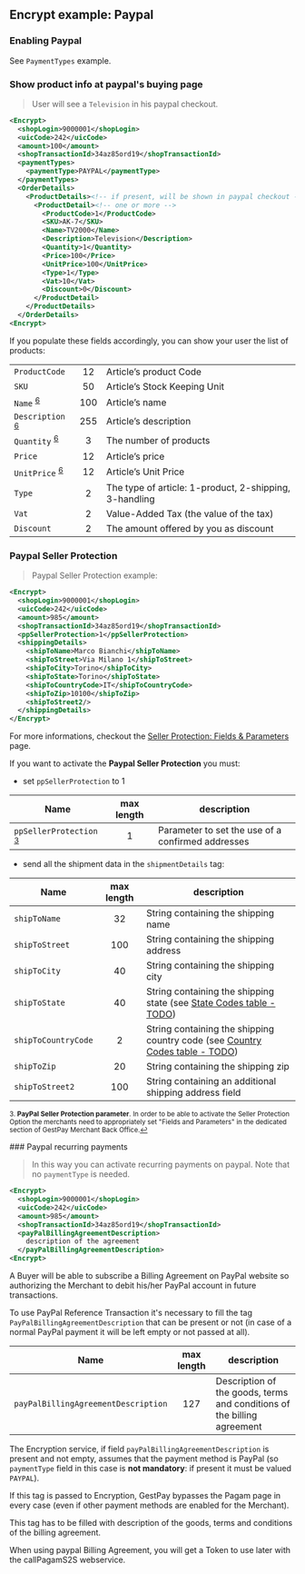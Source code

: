 
## Encrypt example: Paypal

### Enabling Paypal 

See `PaymentTypes` example. 

### Show product info at paypal's buying page 

> User will see a `Television` in his paypal checkout. 

```xml
<Encrypt>
  <shopLogin>9000001</shopLogin>
  <uicCode>242</uicCode>
  <amount>100</amount>
  <shopTransactionId>34az85ord19</shopTransactionId> 
  <paymentTypes>
    <paymentType>PAYPAL</paymentType>
  </paymentTypes>
  <OrderDetails>
    <ProductDetails><!-- if present, will be shown in paypal checkout -->
      <ProductDetail><!-- one or more -->
        <ProductCode>1</ProductCode>
        <SKU>AK-7</SKU> 
        <Name>TV2000</Name> 
        <Description>Television</Description> 
        <Quantity>1</Quantity> 
        <Price>100</Price> 
        <UnitPrice>100</UnitPrice> 
        <Type>1</Type> 
        <Vat>10</Vat> 
        <Discount>0</Discount>
      </ProductDetail> 
    </ProductDetails>
  </OrderDetails>
<Encrypt>
```

If you populate these fields accordingly, you can show your user the list of products: 

|  |  |  |
| ---- | :--------: | ----------- | 
| `ProductCode` |  12  | Article’s product Code |
| `SKU` |  50  | Article’s Stock Keeping Unit |
| `Name` <sup><a href="#fn6" id="ref6">6</a></sup> |  100  | Article’s name |
| `Description` <sup><a href="#fn6" id="ref6">6</a></sup> |  255  | Article’s description |
| `Quantity` <sup><a href="#fn6" id="ref6">6</a></sup> |  3  | The number of products |
| `Price` |  12  | Article’s price |
| `UnitPrice` <sup><a href="#fn6" id="ref6">6</a></sup> |  12  | Article’s Unit Price |
| `Type` |  2  | The type of article: 1-product, 2-shipping, 3-handling |
| `Vat` |  2  | Value-Added Tax (the value of the tax) |
| `Discount` |  2  | The amount offered by you as discount |

### Paypal Seller Protection 

> Paypal Seller Protection example: 

```xml
<Encrypt>
  <shopLogin>9000001</shopLogin>
  <uicCode>242</uicCode>
  <amount>985</amount>
  <shopTransactionId>34az85ord19</shopTransactionId>
  <ppSellerProtection>1</ppSellerProtection>
  <shippingDetails>
    <shipToName>Marco Bianchi</shipToName>
    <shipToStreet>Via Milano 1</shipToStreet>
    <shipToCity>Torino</shipToCity>
    <shipToState>Torino</shipToState>
    <shipToCountryCode>IT</shipToCountryCode>
    <shipToZip>10100</shipToZip>
    <shipToStreet2/>
  </shippingDetails>
</Encrypt>
```

For more informations, checkout the [Seller Protection: Fields & Parameters](https://hype-app.github.io/gestpay-doc/gs/how-gestpay-works.html) page.


If you want to activate the **Paypal Seller Protection** you must:

- set `ppSellerProtection` to 1

| Name | max length | description |
| ---- | :--------: | ----------- |
| `ppSellerProtection` <sup><a href="#fn3" id="ref3">3</a></sup> | 1 | Parameter to set the use of a confirmed addresses |

- send all the shipment data in the `shipmentDetails` tag: 

| Name | max length | description |
| ---- | :--------: | ----------- |
| `shipToName` | 32 | String containing the shipping name |
| `shipToStreet` | 100 | String containing the shipping address |
| `shipToCity` | 40 | String containing the shipping city |
| `shipToState` | 40 | String containing the shipping state (see [State Codes table - TODO]()) |
| `shipToCountryCode` | 2 | String containing the shipping country code (see [Country Codes table - TODO]()) |
| `shipToZip` | 20 | String containing the shipping zip |
| `shipToStreet2` | 100 | String containing an additional shipping address field | 

<sup id="fn3">3. **PayPal Seller Protection parameter**. In order to be able to activate the Seller Protection Option the merchants need to appropriately set "Fields and Parameters" in the dedicated section of GestPay Merchant Back Office.<a href="#ref3" title="Jump back to footnote 3 in the text.">↩</a></sup>


### Paypal recurring payments 

> In this way you can activate recurring payments on paypal. Note that no `paymentType` is needed. 

```xml
<Encrypt>
  <shopLogin>9000001</shopLogin>
  <uicCode>242</uicCode>
  <amount>985</amount>
  <shopTransactionId>34az85ord19</shopTransactionId> 
  <payPalBillingAgreementDescription>
    description of the agreement 
  </payPalBillingAgreementDescription>
<Encrypt>
```

A Buyer will be able to subscribe a Billing Agreement on PayPal website so authorizing the Merchant to debit his/her PayPal account in future transactions.

To use PayPal Reference Transaction it's necessary to fill the tag `PayPalBillingAgreementDescription` that can be present or not (in case of a normal PayPal payment it will be left empty or not passed at all).


| Name | max length | description |
| ---- | :--------: | ----------- |
| `payPalBillingAgreementDescription` | 127 | Description of the goods, terms and conditions of the billing agreement |

The Encryption service, if field `payPalBillingAgreementDescription` is present and not empty, assumes that the payment method is PayPal (so `paymentType` field in this case is **not mandatory**: if present it must be valued `PAYPAL`).

If this tag is passed to Encryption, GestPay bypasses the Pagam page in every case (even if other payment methods are enabled for the Merchant).

This tag has to be filled with description of the goods, terms and conditions of the billing agreement.

<aside class="notice">When using paypal Billing Agreement, you will get a Token to use later with the callPagamS2S webservice. </aside>
